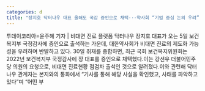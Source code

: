 ```yaml
---
categories: d
title: "장지호 닥터나우 대표 올해도 국감 증인으로 채택···약사회 “기업 중심 논의 우려”  "
---
```

투데이코리아=윤주혜 기자 | 비대면 진료 플랫폼 닥터나우 장지호 대표가 오는 5일 보건복지부 국정감사에 증인으로 출석하는 가운데, 대한약사회가 비대면 진료의 제도화 가능성을 우려하며 반발하고 있다. 30일  취재를 종합하면, 최근 국회 보건복지위원회는 2022년 보건복지부 국정감사에 장 대표를 증인으로 채택했다.이는 강선우 더불어민주당 의원의 요청으로, 비대면 진료현황 점검차 출석인 것으로 알려졌다.이와 관련해 닥터나우 관계자는 본지와의 통화에서 “기사를 통해 해당 사실을 확인했고, 사태를 파악하고 있다”며 “어떤 부